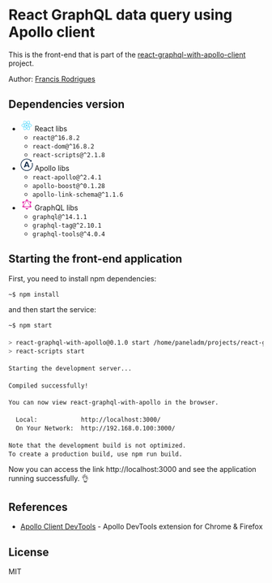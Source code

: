 # React GraphQL data query using Apollo client #

This is the front-end that is part of the [react-graphql-with-apollo-client](../../../) project.

Author: [Francis Rodrigues][1]

## Dependencies version

* ![react-logo](../screenshots/react-24.png) React libs
  * `react@^16.8.2`
  * `react-dom@^16.8.2`
  * `react-scripts@^2.1.8`
* ![apollo-logo](../screenshots/apollo-24.png) Apollo libs
  * `react-apollo@^2.4.1`
  * `apollo-boost@^0.1.28`
  * `apollo-link-schema@^1.1.6`
* ![graphql-logo](../screenshots/graphql-24.png) GraphQL libs
  * `graphql@^14.1.1`
  * `graphql-tag@^2.10.1`
  * `graphql-tools@^4.0.4`

## Starting the front-end application

First, you need to install npm dependencies:

```bash
~$ npm install
```

and then start the service:

```bash
~$ npm start

> react-graphql-with-apollo@0.1.0 start /home/paneladm/projects/react-graphql-with-apollo/client
> react-scripts start

Starting the development server...

Compiled successfully!

You can now view react-graphql-with-apollo in the browser.

  Local:            http://localhost:3000/
  On Your Network:  http://192.168.0.100:3000/

Note that the development build is not optimized.
To create a production build, use npm run build.
```

Now you can access the link http://localhost:3000 and see the application running successfully. :ok_hand:

## References

* [Apollo Client DevTools][2] - Apollo DevTools extension for Chrome & Firefox

## License

MIT

  [1]: https://github.com/francisrod01
  [2]: https://github.com/apollographql/apollo-client-devtools

